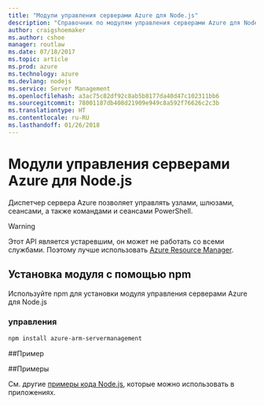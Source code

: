 ```yaml
---
title: "Модули управления серверами Azure для Node.js"
description: "Справочник по модулям управления серверами Azure для Node.js"
author: craigshoemaker
ms.author: cshoe
manager: routlaw
ms.date: 07/18/2017
ms.topic: article
ms.prod: azure
ms.technology: azure
ms.devlang: nodejs
ms.service: Server Management
ms.openlocfilehash: a3ac75c82df92c8ab5b8177da40d47c102311bb6
ms.sourcegitcommit: 78001187db408d21909e949c8a592f76626c2c3b
ms.translationtype: HT
ms.contentlocale: ru-RU
ms.lasthandoff: 01/26/2018
---
```

# <a name="azure-server-management-modules-for-nodejs"></a>Модули управления серверами Azure для Node.js

Диспетчер сервера Azure позволяет управлять узлами, шлюзами, сеансами, а также командами и сеансами PowerShell.

> [!WARNING]
> Этот API является устаревшим, он может не работать со всеми службами. Поэтому лучше использовать [Azure Resource Manager](/javascript/api/overview/azure/resources).

## <a name="install-the-module-with-npm"></a>Установка модуля с помощью npm

Используйте npm для установки модуля управления серверами Azure для Node.js

### <a name="management"></a>управления

```bash
npm install azure-arm-servermanagement
```

##<a name="example"></a>Пример

##<a name="samples"></a>Примеры

См. другие [примеры кода Node.js](https://azure.microsoft.com/resources/samples/?platform=nodejs), которые можно использовать в приложениях.